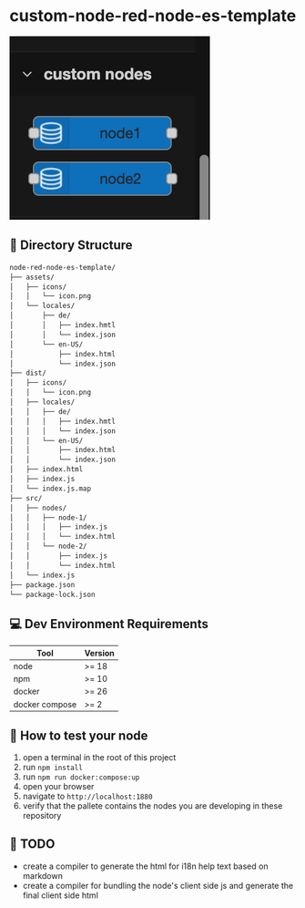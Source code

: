 # custom-node-red-node-es-template

![custom-nodes](./images/custom-nodes.png)

## 📁 Directory Structure

```bash
node-red-node-es-template/
├── assets/
│   ├── icons/
│   │   └── icon.png
│   └── locales/
│       ├── de/
│       │   ├── index.hmtl
│       │   └── index.json
│       └── en-US/
│           ├── index.html
│           └── index.json
├── dist/
│   ├── icons/
│   │   └── icon.png
│   ├── locales/
│   │   ├── de/
│   │   │   ├── index.hmtl
│   │   │   └── index.json
│   │   └── en-US/
│   │       ├── index.html
│   │       └── index.json
│   ├── index.html
│   ├── index.js
│   └── index.js.map
├── src/
│   ├── nodes/
│   │   ├── node-1/
│   │   │   ├── index.js
│   │   │   └── index.html
│   │   └── node-2/
│   │       ├── index.js
│   │       └── index.html
│   └── index.js
├── package.json
└── package-lock.json
```

## 💻 Dev Environment Requirements

| Tool           | Version |
| -------------- | ------- |
| node           | >= 18   |
| npm            | >= 10   |
| docker         | >= 26   |
| docker compose | >= 2    |

## 📖 How to test your node

1. open a terminal in the root of this project
2. run `npm install`
3. run `npm run docker:compose:up`
4. open your browser
5. navigate to `http://localhost:1880`
6. verify that the pallete contains the nodes you are developing in these repository

## 📝 TODO

- create a compiler to generate the html for i18n help text based on markdown
- create a compiler for bundling the node's client side js and generate the final client side html
